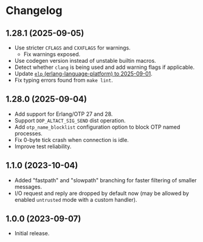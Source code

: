 # Changelog

## 1.28.1 (2025-09-05)

* Use stricter `CFLAGS` and `CXXFLAGS` for warnings.
  * Fix warnings exposed.
* Use codegen version instead of unstable builtin macros.
* Detect whether `clang` is being used and add warning flags if applicable.
* Update [`elp` (erlang-language-platform) to 2025-09-01](https://github.com/WhatsApp/erlang-language-platform/releases/tag/2025-09-01).
* Fix typing errors found from `make lint`.

## 1.28.0 (2025-09-04)

* Add support for Erlang/OTP 27 and 28.
* Support `DOP_ALTACT_SIG_SEND` dist operation.
* Add `otp_name_blocklist` configuration option to block OTP named processes.
* Fix 0-byte tick crash when connection is idle.
* Improve test reliability.

## 1.1.0 (2023-10-04)

* Added "fastpath" and "slowpath" branching for faster filtering of smaller messages.
* I/O request and reply are dropped by default now (may be allowed by enabled `untrusted` mode with a custom handler).

## 1.0.0 (2023-09-07)

* Initial release.
